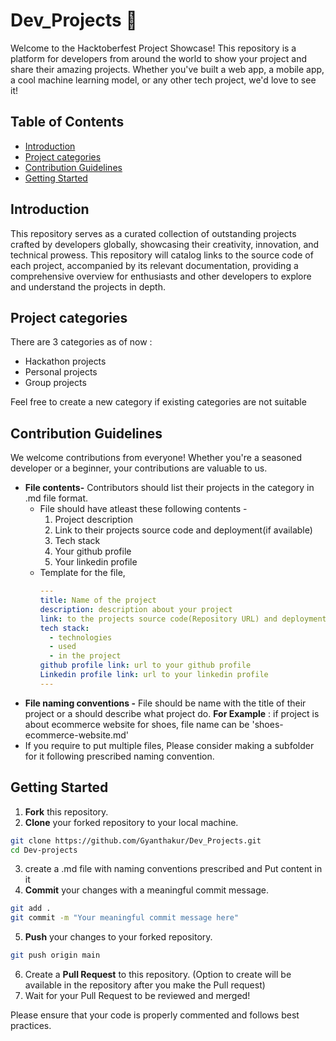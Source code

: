 # Dev_Projects 🚀


Welcome to the Hacktoberfest Project Showcase! This repository is a platform for developers from around the world to show your project and share their amazing projects. Whether you've built a web app, a mobile app, a cool machine learning model, or any other tech project, we'd love to see it!

## Table of Contents

- [Introduction](#Introduction)
- [Project categories](#Project-categories)
- [Contribution Guidelines](#contribution-guidelines)
- [Getting Started](#getting-started)


## Introduction
This repository serves as a curated collection of outstanding projects crafted by developers globally, showcasing their creativity, innovation, and technical prowess.
This repository will catalog links to the source code of each project, accompanied by its relevant documentation, providing a comprehensive overview for enthusiasts and other developers to explore and understand the projects in depth.

## Project categories

There are 3 categories as of now :
- Hackathon projects
- Personal projects
- Group projects

Feel free to create a new category if existing categories are not suitable

## Contribution Guidelines

We welcome contributions from everyone! Whether you're a seasoned developer or a beginner, your contributions are valuable to us.

- **File contents-** Contributors should list their projects in the category in .md file format.
  - File should have atleast these following contents - 
     1. Project description 
     2. Link to their projects source code and deployment(if available)
     3. Tech stack
     4. Your github profile
     5. Your linkedin profile
  - Template for the file,
    ```yaml
    ---
    title: Name of the project
    description: description about your project
    link: to the projects source code(Repository URL) and deployment(if available)
    tech stack:
      - technologies
      - used
      - in the project
    github profile link: url to your github profile
    Linkedin profile link: url to your linkedin profile
    ---
    ```
- **File naming conventions -** File should be name with the title of their project or a should describe what project do.
  **For Example** : if project is about ecommerce website for shoes, file name can be 'shoes-ecommerce-website.md'
- If you require to put multiple files, Please consider making a subfolder for it following prescribed naming convention.


## Getting Started

1. **Fork** this repository.
2. **Clone** your forked repository to your local machine.
```bash
git clone https://github.com/Gyanthakur/Dev_Projects.git
cd Dev-projects
```
3. create a .md file with naming conventions prescribed and Put content in it
4. **Commit** your changes with a meaningful commit message.
```bash
git add .
git commit -m "Your meaningful commit message here"
```
5. **Push** your changes to your forked repository.
```bash
git push origin main
```
6. Create a **Pull Request** to this repository. (Option to create will be available in the repository after you make the Pull request)
7. Wait for your Pull Request to be reviewed and merged!

Please ensure that your code is properly commented and follows best practices.
  